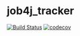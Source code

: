 # job4j_tracker

[![Build Status](https://travis-ci.com/Zhaava/job4j_tracker.svg?branch=master)](https://travis-ci.com/Zhaava/job4j_tracker)
[![codecov](https://codecov.io/gh/Zhaava/job4j_tracker/branch/master/graph/badge.svg?token=CBHWDP8YPN)](https://codecov.io/gh/Zhaava/job4j_tracker)